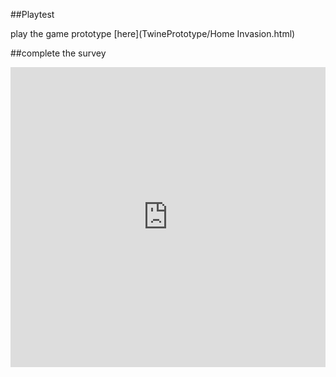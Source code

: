 ##Playtest

play the game prototype [here](TwinePrototype/Home Invasion.html)

##complete the survey

<iframe width="640px" height= "480px" src= "https://forms.office.com/Pages/ResponsePage.aspx?id=FRGudvwe8kqlNuKyRDrxoNcPReX3y-VEt7mpLhFlZDxUREpQM01ZUERUODRZT1VHTEhXUkcyWUozMS4u&embed=true" frameborder= "0" marginwidth= "0" marginheight= "0" style= "border: none; max-width:100%; max-height:100vh" allowfullscreen webkitallowfullscreen mozallowfullscreen msallowfullscreen> </iframe>
